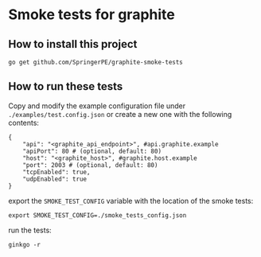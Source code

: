 # Smoke tests for graphite

## How to install this project
```
go get github.com/SpringerPE/graphite-smoke-tests
```

## How to run these tests

Copy and modify the example configuration file under `./examples/test.config.json` or 
create a new one with the following contents:

```
{
    "api": "<graphite_api_endpoint>", #api.graphite.example
    "apiPort": 80 # (optional, default: 80)
    "host": "<graphite_host>", #graphite.host.example
    "port": 2003 # (optional, default: 80)
    "tcpEnabled": true,
    "udpEnabled": true
}
```

export the `SMOKE_TEST_CONFIG` variable with the location of the smoke tests:

```
export SMOKE_TEST_CONFIG=./smoke_tests_config.json
```

run the tests:

```
ginkgo -r
```